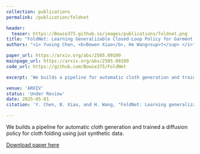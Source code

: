 ```yaml
---
collection: publications
permalink: /publication/foldnet

header:
  teaser: https://Bowie375.github.io/images/publications/foldnet.png      # teaser
title: "FoldNet: Learning Generalizable Closed-Loop Policy for Garment Folding via Keypoint-Driven Asset and Demonstration Synthesis"
authors: "<i> Yuxing Chen, <b>Bowen Xiao</b>, He Wang<sup>†</sup> </i>"

paper_url: https://arxiv.org/abs/2505.09109                               # paper link
mainpage_url: https://arxiv.org/abs/2505.09109                            # main page link
code_url: https://github.com/Bowie375/FoldNet                             # code link

excerpt: 'We builds a pipeline for automatic cloth generation and trained a diffusion policy for cloth folding using just synthetic data.'

venue: 'ARXIV'
status: 'Under Review'
date: 2025-05-01
citation: 'Y. Chen, B. Xiao, and H. Wang, "FoldNet: Learning generalizable closed-loop policy for garment folding via keypoint-driven asset and demonstration synthesis," <i>arXiv preprint arXiv:2505.09109</i>, May 2025. [Online]. Available: https://arxiv.org/abs/2505.09109'

---
```

We builds a pipeline for automatic cloth generation and trained a diffusion policy for cloth folding using just synthetic data. 

[Download paper here](https://arxiv.org/abs/2505.09109)
